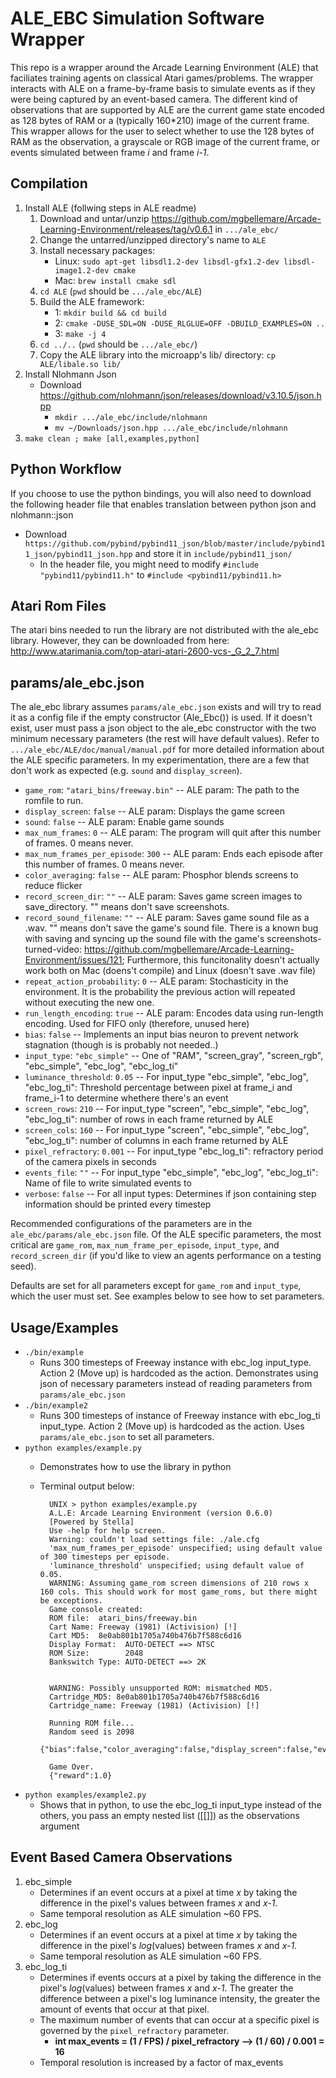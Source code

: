 # ALE_EBC Simulation Software Wrapper #

This repo is a wrapper around the Arcade Learning Environment (ALE) that faciliates training agents on classical Atari games/problems. The wrapper interacts with ALE on a frame-by-frame basis to simulate events as if they were being captured by an event-based camera. The different kind of observations that are supported by ALE are the current game state encoded as 128 bytes of RAM or a (typically 160\*210) image of the current frame. This wrapper allows for the user to select whether to use the 128 bytes of RAM as the observation, a grayscale or RGB image of the current frame, or events simulated between frame *i* and frame *i-1*.

## Compilation ##

1. Install ALE (follwing steps in ALE readme)
    1. Download and untar/unzip https://github.com/mgbellemare/Arcade-Learning-Environment/releases/tag/v0.6.1 in `.../ale_ebc/`
    2. Change the untarred/unzipped directory's name to `ALE`
    3. Install necessary packages:
        - Linux: `sudo apt-get libsdl1.2-dev libsdl-gfx1.2-dev libsdl-image1.2-dev cmake`
        - Mac: `brew install cmake sdl`
    4. `cd ALE` (`pwd` should be `.../ale_ebc/ALE`)
    5. Build the ALE framework:
        - 1: `mkdir build && cd build`
        - 2: `cmake -DUSE_SDL=ON -DUSE_RLGLUE=OFF -DBUILD_EXAMPLES=ON ..`
        - 3: `make -j 4`
    6. `cd ../..` (`pwd` should be `.../ale_ebc/`)
    7. Copy the ALE library into the microapp's lib/ directory: `cp ALE/libale.so lib/`
2. Install Nlohmann Json
    - Download https://github.com/nlohmann/json/releases/download/v3.10.5/json.hpp 
        - `mkdir .../ale_ebc/include/nlohmann`
        - `mv ~/Downloads/json.hpp .../ale_ebc/include/nlohmann`
3. `make clean ; make [all,examples,python]`

## Python Workflow ##

If you choose to use the python bindings, you will also need to download the following header file that enables translation between python json and nlohmann::json
- Download `https://github.com/pybind/pybind11_json/blob/master/include/pybind11_json/pybind11_json.hpp` and store it in `include/pybind11_json/`
    - In the header file, you might need to modify `#include "pybind11/pybind11.h"` to `#include <pybind11/pybind11.h>`

## Atari Rom Files ##

The atari bins needed to run the library are not distributed with the ale_ebc library. However, they can be downloaded from here: http://www.atarimania.com/top-atari-atari-2600-vcs-_G_2_7.html 

## params/ale_ebc.json ##

The ale_ebc library assumes `params/ale_ebc.json` exists and will try to read it as a config file if the empty constructor (Ale_Ebc()) is used. If it doesn't exist, user must pass a json object to the ale_ebc constructor with the two minimum necessary parameters (the rest will have default values). Refer to `.../ale_ebc/ALE/doc/manual/manual.pdf` for more detailed information about the ALE specific parameters. In my experimentation, there are a few that don't work as expected (e.g. `sound` and `display_screen`).

- `game_rom`: `"atari_bins/freeway.bin"` --  ALE param: The path to the romfile to run. 
- `display_screen`: `false` -- ALE param: Displays the game screen
- `sound`: `false` -- ALE param: Enable game sounds
- `max_num_frames`: `0` -- ALE param: The program will quit after this number of frames. 0 means never.
- `max_num_frames_per_episode`: `300` --  ALE param: Ends each episode after this number of frames. 0 means never. 
- `color_averaging`: `false` --  ALE param: Phosphor blends screens to reduce flicker
- `record_screen_dir`: `""` -- ALE param: Saves game screen images to save_directory. "" means don't save screenshots.
- `record_sound_filename`: `""` -- ALE param: Saves game sound file as a .wav. "" means don't save the game's sound file. There is a known bug with saving and syncing up the sound file with the game's screenshots-turned-video: https://github.com/mgbellemare/Arcade-Learning-Environment/issues/121; Furthermore, this funcitonality doesn't actually work both on Mac (doens't compile) and Linux (doesn't save .wav file)
- `repeat_action_probability`: `0` -- ALE param: Stochasticity in the environment. It is the probability the previous action will repeated without executing the new one.
- `run_length_encoding`: `true` --  ALE param: Encodes data using run-length encoding. Used for FIFO only (therefore, unused here)
- `bias`: `false` -- Implements an input bias neuron to prevent network stagnation (though is is probably not needed..)
- `input_type`: `"ebc_simple"` -- One of "RAM", "screen_gray", "screen_rgb", "ebc_simple", "ebc_log", "ebc_log_ti" 
- `luminance_threshold`: `0.05` -- For input_type "ebc_simple", "ebc_log", "ebc_log_ti": Threshold percentage between pixel at frame_i and frame_i-1 to determine whethere there's an event
- `screen_rows`: `210` -- For input_type "screen", "ebc_simple", "ebc_log", "ebc_log_ti": number of rows in each frame returned by ALE 
- `screen_cols`: `160` -- For input_type "screen", "ebc_simple", "ebc_log", "ebc_log_ti": number of columns in each frame returned by ALE 
- `pixel_refractory`: `0.001` -- For input_type "ebc_log_ti": refractory period of the camera pixels in seconds 
- `events_file`: `""` -- For input_type "ebc_simple", "ebc_log", "ebc_log_ti": Name of file to write simulated events to 
- `verbose`: `false` -- For all input types: Determines if json containing step information should be printed every timestep 

Recommended configurations of the parameters are in the `ale_ebc/params/ale_ebc.json` file. Of the ALE specific parameters, the most critical are `game_rom`, `max_num_frame_per_episode`, `input_type`, and `record_screen_dir` (if you'd like to view an agents performance on a testing seed). 

Defaults are set for all parameters except for `game_rom` and `input_type`, which the user must set. See examples below to see how to set parameters. 
 
## Usage/Examples ##

* `./bin/example`
    * Runs 300 timesteps of Freeway instance with ebc_log input_type. Action 2 (Move up) is hardcoded as the action. Demonstrates using json of necessary parameters instead of reading parameters from `params/ale_ebc.json`
* `./bin/example2`
    * Runs 300 timesteps of instance of Freeway instance with ebc_log_ti input_type. Action 2 (Move up) is hardcoded as the action. Uses `params/ale_ebc.json` to set all parameters. 
*  `python examples/example.py` 
    * Demonstrates how to use the library in python
    * Terminal output below:

            UNIX > python examples/example.py 
            A.L.E: Arcade Learning Environment (version 0.6.0)
            [Powered by Stella]
            Use -help for help screen.
            Warning: couldn't load settings file: ./ale.cfg
            'max_num_frames_per_episode' unspecified; using default value of 300 timesteps per episode.
            'luminance_threshold' unspecified; using default value of 0.05.
            WARNING: Assuming game_rom screen dimensions of 210 rows x 160 cols. This should work for most game_roms, but there might be exceptions.
            Game console created:
            ROM file:  atari_bins/freeway.bin
            Cart Name: Freeway (1981) (Activision) [!]
            Cart MD5:  8e0ab801b1705a740b476b7f588c6d16
            Display Format:  AUTO-DETECT ==> NTSC
            ROM Size:        2048
            Bankswitch Type: AUTO-DETECT ==> 2K


            WARNING: Possibly unsupported ROM: mismatched MD5.
            Cartridge_MD5: 8e0ab801b1705a740b476b7f588c6d16
            Cartridge_name: Freeway (1981) (Activision) [!]

            Running ROM file...
            Random seed is 2098
            {"bias":false,"color_averaging":false,"display_screen":false,"events_file":"","game_rom":"atari_bins/freeway.bin","input_type":"ebc_log","luminance_threshold":0.05,"max_num_frames":0,"max_num_frames_per_episode":300,"pixel_refractory":0.001,"random_seed":2098,"record_screen_dir":"","record_sound_filename":"","repeat_action_probability":0.0,"run_length_encoding":false,"screen_cols":160,"screen_rows":210,"sound":false,"verbose":false}

            Game Over.
            {"reward":1.0}

*  `python examples/example2.py`
    * Shows that in python, to use the ebc_log_ti input_type instead of the others, you pass an empty nested list ([[]]) as the observations argument


## Event Based Camera Observations ##

1. ebc_simple
    - Determines if an event occurs at a pixel at time *x* by taking the difference in the pixel's values between frames *x* and *x-1*. 
    - Same temporal resolution as ALE simulation ~60 FPS.
2. ebc_log
    - Determines if an event occurs at a pixel at time *x* by taking the difference in the pixel's *log*(values) between frames *x* and *x-1*.
    - Same temporal resolution as ALE simulation ~60 FPS. 
3. ebc_log_ti
    - Determines if events occurs at a pixel by taking the difference in the pixel's *log*(values) between frames *x* and *x-1*. The greater the difference between a pixel's log luminance intensity, the greater the amount of events that occur at that pixel. 
    - The maximum number of events that can occur at a specific pixel is governed by the `pixel_refractory` parameter.
        - **int max_events = (1 / FPS) / pixel_refractory --> (1 / 60) / 0.001 = 16**
    - Temporal resolution is increased by a factor of max_events 

